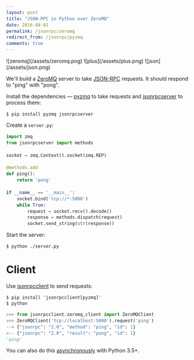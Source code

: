 ```yaml
---
layout: post
title: "JSON-RPC in Python over ZeroMQ"
date: 2016-08-01
permalink: /jsonrpc/zeromq
redirect_from: /jsonrpc/pyzmq
comments: true
---
```

<div class="wide-logos" markdown="1">
![zeromq](/assets/zeromq.png)
![plus](/assets/plus.png)
![json](/assets/json.png)
</div>

We'll build a [ZeroMQ](http://zeromq.org) server to take
[JSON-RPC](http://www.jsonrpc.org/) requests. It should respond to "ping" with
"pong".

Install the dependencies — [pyzmq](https://pyzmq.readthedocs.io/) to take
requests and [jsonrpcserver](http://jsonrpcserver.readthedocs.io/) to process
them:

``` shell
$ pip install pyzmq jsonrpcserver
```
Create a `server.py`:

```python
import zmq
from jsonrpcserver import methods

socket = zmq.Context().socket(zmq.REP)

@methods.add
def ping():
    return 'pong'

if __name__ == '__main__':
    socket.bind('tcp://*:5000')
    while True:
        request = socket.recv().decode()
        response = methods.dispatch(request)
        socket.send_string(str(response))
```
Start the server:

``` shell
$ python ./server.py
```

Client
======
Use [jsonrpcclient](http://jsonrpcclient.readthedocs.io/) to send requests:

``` shell
$ pip install 'jsonrpcclient[pyzmq]'
$ python
```
```python
>>> from jsonrpcclient.zeromq_client import ZeroMQClient
>>> ZeroMQClient('tcp://localhost:5000').request('ping')
--> {"jsonrpc": "2.0", "method": "ping", "id": 1}
<-- {"jsonrpc": "2.0", "result": "pong", "id": 1}
'pong'
```

You can also do this [asynchronously](./zeromq-async) with Python 3.5+.
